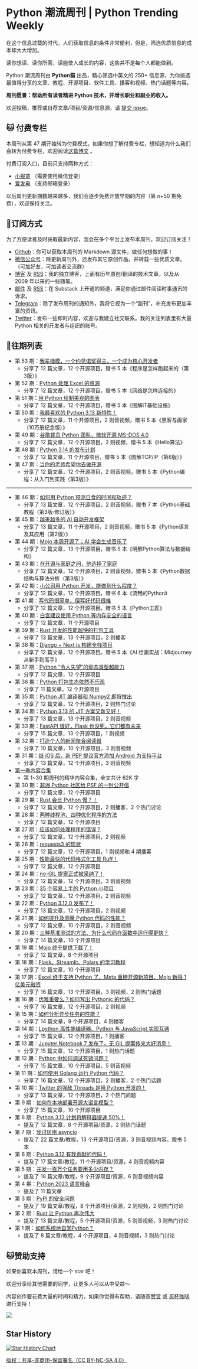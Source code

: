 # Python 潮流周刊 | Python Trending Weekly

在这个信息过载的时代，人们获取信息的条件非常便利，但是，筛选优质信息的成本却大大增加。

读你想读、读你所需、读能使人成长的内容，这些并不是每个人都能做到。

Python 潮流周刊由 **Python猫** 出品，精心筛选中英文的 250+ 信息源，为你挑选最值得分享的文章、教程、开源项目、软件工具、播客和视频、热门话题等内容。

**周刊愿景：帮助所有读者精进 Python 技术，并增长职业和副业的收入。**

欢迎投稿，推荐或自荐文章/项目/资源/信息源，请 [提交 issue](https://github.com/chinesehuazhou/python-weekly/issues/new)。

## 🐱 付费专栏

本周刊从第 47 期开始转为付费模式，如果你想了解付费专栏，想知道为什么我们会转为付费专栏，欢迎阅读[这篇博文](https://pythoncat.top/posts/2024-05-06-information-gap) 。

付费订阅入口，目前只支持两种方式：

- [小报童](https://xiaobot.net/p/python_weekly) （需要使用微信登录）
- [爱发电](https://afdian.net/a/python_weekly) （支持邮箱登录）

以后周刊更新期数越来越多，我们会逐步免费开放早期的内容（第 n+50 期免费），欢迎保持关注。

## 🐼订阅方式

为了方便读者及时获取最新内容，我会在多个平台上发布本周刊，欢迎订阅关注！

- [Github](https://github.com/chinesehuazhou/python-weekly)：你可以获取本周刊的 Markdown 源文件，做任何想做的事！
- [微信公众号](https://img.pythoncat.top/python_cat.jpg)：除更新周刊外，还发布其它原创作品，并转载一些优质文章。（可加好友，可加读者交流群）
- [博客](https://pythoncat.top) 及 [RSS](https://pythoncat.top/rss.xml)：我的独立博客，上面有历年原创/翻译的技术文章，以及从 2009 年以来的一些随笔。
- [邮件](https://pythoncat.substack.com) 及 [RSS](https://pythoncat.substack.com/feed)：在 Substack 上开通的频道，满足你通过邮件阅读时事通讯的诉求。
- [Telegram](https://t.me/pythontrendingweekly)：除了发布周刊的通知外，我将它视为一个“副刊”，补充发布更加丰富的资讯。
- [Twitter](https://twitter.com/chinesehuazhou)：发布一些即时内容，欢迎与我建立社交联系。我的关注列表里有大量 Python 相关的开发者与组织的账号。

## 🦄往期列表

- 第 53 期：[我辈楷模，一个约见诺奖得主，一个成为核心开发者](./docs/2024-06-01-weekly.md)
  - 分享了 12 篇文章，12 个开源项目，赠书 5 本《程序是怎样跑起来的（第3版）》
- 第 52 期：[Python 处理 Excel 的资源](./docs/2024-05-25-weekly.md)
  - 分享了 12 篇文章，12 个开源项目，赠书 5 本《网络是怎样连接的》
- 第 51 期：[用 Python 绘制美观的图表](./docs/2024-05-18-weekly.md)
  - 分享了 12 篇文章，12 个开源项目，赠书 5 本《图解IT基础设施》
- 第 50 期：[我最喜欢的 Python 3.13 新特性！](./docs/2024-05-12-weekly.md)
  - 分享了 12 篇文章，11 个开源项目，2 则音视频，赠书 5 本《黑客与画家（10万册纪念版）》
- 第 49 期：[谷歌裁员 Python 团队，微软开源 MS-DOS 4.0](./docs/2024-05-04-weekly.md)
  - 分享了 12 篇文章，12 个开源项目，2 则视频，赠书 5 本《Hello算法》
- 第 48 期：[Python 3.14 的发布计划](./docs/2024-04-27-weekly.md)
  - 分享了 12 篇文章，11 个开源项目，赠书 5 本《图解TCP/IP（第6版）》
- 第 47 期：[当你的老师希望你去做开源](./docs/2024-04-20-weekly.md)
  - 分享了 12 篇文章，12 个开源项目，2 则音视频，赠书 5 本《Python编程：从入门到实践（第3版）》

-------------------------------------------------------

- 第 46 期：[如何用 Python 预测日食的时间和轨迹？](./docs/2024-04-13-weekly.md)
  - 分享了 13 篇文章，12 个开源项目，2 则音视频，赠书 7 本《Python基础教程（第3版·修订版）》
- 第 45 期：[越来越多的 AI 自动开发框架](./docs/2024-04-06-weekly.md)
  - 分享了 13 篇文章，11 个开源项目，2 则音视频，赠书 5 本《Python语言及其应用（第2版）》
- 第 44 期：[Mojo 本周开源了；AI 学会生成音乐了](./docs/2024-03-30-weekly.md)
  - 分享了 12 篇文章，13 个开源项目，赠书 5 本《明解Python算法与数据结构》
- 第 43 期：[在开源与家庭之间，他选择了家庭](./docs/2024-03-23-weekly.md)
  - 分享了 12 篇文章，12 个开源项目，2 则音视频，赠书 5 本《Python数据结构与算法分析（第3版）》
- 第 42 期：[小公司用 Python 开发，能做到什么程度？](./docs/2024-03-16-weekly.md)
  - 分享了 12 篇文章，12 个开源项目。赠书 6 本《流畅的Python》
- 第 41 期：[写代码很简单，但写好代码很难](./docs/2024-03-09-weekly.md)
  - 分享了 12 篇文章，12 个开源项目。赠书 5 本《Python工匠》
- 第 40 期：[白宫建议使用 Python 等内存安全的语言](./docs/2024-03-02-weekly.md)
  - 分享了 12 篇文章，11 个开源项目
- 第 39 期：[Rust 开发的性能超快的打包工具](./docs/2024-02-24-weekly.md)
  - 分享了 13 篇文章，13 个开源项目，2 则播客
- 第 38 期：[Django + Next.js 构建全栈项目](./docs/2024-02-03-weekly.md)
  - 分享了 12 篇文章，12 个开源项目。赠书 5 本《AI 绘画实战：Midjourney从新手到高手》
- 第 37 期：[Python “令人失望”的动态类型超能力](./docs/2024-01-27-weekly.md)
  - 分享了 12 篇文章，12 个开源项目
- 第 36 期：[Python 打包生态依然不乐观](./docs/2024-01-20-weekly.md)
  - 分享了 11 篇文章，12 个开源项目
- 第 35 期：[Python JIT 编译器和 Numpy2 即将推出](./docs/2024-01-13-weekly.md)
  - 分享了 12 篇文章，12 个开源项目，2 则热门讨论
- 第 34 期：[Python 3.13 的 JIT 方案又新又好！](./docs/2024-01-06-weekly.md)
  - 分享了 13 篇文章，13 个开源项目，2 则音视频
- 第 33 期：[FastAPI 很好，Flask 也没死，它们都有未来](./docs/2023-12-30-weekly.md)
  - 分享了 15 篇文章，13 个开源项目，1 则视频
- 第 32 期：[打造个人的新闻聚合阅读器](./docs/2023-12-23-weekly.md)
  - 分享了 10 篇文章，10 个开源项目，3 则音视频
- 第 31 期：[继 iOS 后，新 PEP 提议官方添加 Android 为支持平台](./docs/2023-12-16-weekly.md)
  - 分享了 13 篇文章，12 个开源项目，3 则音视频
- [第一季内容合集](./docs/2023-12-11-weekly.md)
  - 第 1~30 期周刊的精华内容合集，全文共计 62K 字
- 第 30 期：[非洲 Python 社区给 PSF 的一封公开信](./docs/2023-12-09-weekly.md)
  - 分享了 12 篇文章，12 个开源项目
- 第 29 期：[Rust 会比 Python 慢？！](./docs/2023-12-02-weekly.md)
  - 分享了 12 篇文章，12 个开源项目，2 则播客，2 个热门讨论
- 第 28 期：[两种线程池、四种优化程序的方法](./docs/2023-11-25-weekly.md)
  - 分享了 12 篇文章，12 个开源项目
- 第 27 期：[应该如何处理程序的错误？](./docs/2023-11-18-weekly.md)
  - 分享了 12 篇文章，12 个开源项目，2 则视频
- 第 26 期：[requests3 的现状](./docs/2023-11-11-weekly.md)
  - 分享了 12 篇文章，12 个开源项目，1 则视频和 4 期播客
- 第 25 期：[性能最快的代码格式化工具 Ruff！](./docs/2023-11-04-weekly.md)
  - 分享了 12 篇文章，12 个开源项目
- 第 24 期：[no-GIL 提案正式被采纳了！](./docs/2023-10-29-weekly.md)
  - 分享了 12 篇文章，12 个开源项目，3 则音视频
- 第 23 期：[35 个容易上手的 Python 小项目](./docs/2023-10-22-weekly.md)
  - 分享了 12 篇文章，12 个开源项目，2 则音视频
- 第 22 期：[Python 3.12.0 发布了！](./docs/2023-10-12-weekly.md)
  - 分享了 13 篇文章，12 个开源项目，2 则视频
- 第 21 期：[如何提升及测量 Python 代码的性能？](./docs/2023-09-23-weekly.md)
  - 分享了 12 篇文章，10 个开源项目，2 则音视频
- 第 20 期：[三种基准测试的方法、为什么代码在函数中运行得更快？](./docs/2023-09-16-weekly.md)
  - 分享了 14 篇文章，10 个开源项目
- 第 19 期：[Mojo 终于提供下载了！](./docs/2023-09-09-weekly.md)
  - 分享了 12 篇文章，8 个开源项目
- 第 18 期：[Flask、Streamlit、Polars 的学习教程](./docs/2023-09-02-weekly.md)
  - 分享了 12 篇文章，10 个开源项目
- 第 17 期：[Excel 终于支持 Python 了、Meta 重磅开源新项目、Mojo 新得 1 亿美元融资](./docs/2023-08-26-weekly.md)
  - 分享了 16 篇文章，13 个开源项目，3 则视频，2 则热门话题
- 第 16 期：[优雅重要么？如何写出 Pythonic 的代码？](./docs/2023-08-19-weekly.md)
  - 分享了 16 篇文章，12 个开源项目，2 则视频
- 第 15 期：[如何分析异步任务的性能？](./docs/2023-08-12-weekly.md)
  - 分享了 14 篇文章，9 个开源项目，4 则播客
- 第 14 期：[Lpython 高性能编译器、Python 与 JavaScript 实现互通](./docs/2023-08-05-weekly.md)
  - 分享了 15 篇文章，12 个开源项目，1 则播客
- 第 13 期：[Jupyter Notebook 7 发布了，无 GIL 提案传来大好消息！](./docs/2023-07-29-weekly.md)
  - 分享了 15 篇文章，12 个开源项目，1 则热门话题
- 第 12 期：[Python 中如何调试死锁问题？](./docs/2023-07-22-weekly.md)
  - 分享了 15 篇文章，10 个开源项目，5 则音视频
- 第 11 期：[如何使用 Golang 运行 Python 代码？](./docs/2023-07-15-weekly.md)
  - 分享了 16 篇文章，12 个开源项目，2 则播客，2 个热门话题
- 第 10 期：[Twitter 的强敌 Threads 是用 Python 开发的！](./docs/2023-07-08-weekly.md)
  - 分享了 13 篇文章，12 个开源项目，2 个热门问题
- 第 9 期：[如何在本地部署开源大语言模型？](./docs/2023-07-01-weekly.md)
  - 分享了 15 篇文章，10 个开源项目
- 第 8 期：[Python 3.13 计划将解释器提速 50%！](./docs/2023-06-24-weekly.md)
  - 提及了 12 篇文章，8 个开源项目/资源，2 则热门话题
- 第 7 期：[我讨厌用 asyncio](./docs/2023-06-17-weekly.md)
  - 提及了 22 篇文章/教程，13 个开源项目/资源，3 则音视频内容。赠书 5 本
- 第 6 期：[Python 3.12 有我贡献的代码！](./docs/2023-06-10-weekly.md)
  - 提及了 17 篇文章/教程，11 个开源项目/资源，4 则音视频内容
- 第 5 期：[并发一百万个任务要用多少内存？](./docs/2023-06-03-weekly.md)
  - 提及了 18 篇文章/教程，9 个开源项目/资源，6 则音视频内容
- 第 4 期：[Python 2023 语言峰会](./docs/2023-05-31-weekly.md)
  - 提及了 11 篇文章
- 第 3 期：[PyPI 的安全问题](./docs/2023-05-27-weekly.md)
  - 提及了 19 篇文章/教程，8 个开源项目/资源，2 则视频，2 则热门讨论
- 第 2 期：[Rust 让 Python 再次伟大](./docs/2023-05-20-weekly.md)
  - 提及了 13 篇文章/教程，5 个开源项目/资源，5 则音视频，3 则热门讨论
- 第 1 期：[如何系统地自学Python？](./docs/2023-05-13-weekly.md)
  - 提及了 8 篇文章/教程，4 个开源项目，4 则音视频，3 则热门讨论


## 🐱赞助支持

如果你喜欢本周刊，请给一个 star 吧！

欢迎分享给其他需要的同学，让更多人可以从中受益～

内容创作要花费大量的时间和精力，如果你觉得有帮助，请随意[赞赏](https://img.pythoncat.top/wechat_code.png) 或 [买杯咖啡](https://www.buymeacoffee.com/pythoncat) 进行支持！

![](https://img.pythoncat.top/support_pythoncat.png)


## Star History

[![Star History Chart](https://api.star-history.com/svg?repos=chinesehuazhou/python-weekly&type=Date)](https://star-history.com/#chinesehuazhou/python-weekly&Date)

[版权：共享-非商用-保留署名（CC BY-NC-SA 4.0）](https://creativecommons.org/licenses/by-nc-sa/4.0/deed.zh)